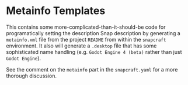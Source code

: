 Metainfo Templates
==================

This contains some more-complicated-than-it-should-be code for programatically setting 
the description Snap description by generating a `metainfo.xml` file from the project `README`
from within the `snapcraft` environment. It also will generate a `.desktop` file that has
some sophisticated name handling (e.g. `Godot Engine 4 (beta)` rather than just `Godot Engine`).

See the comment on the `metainfo` part in the `snapcraft.yaml` for a more thorough discussion.
